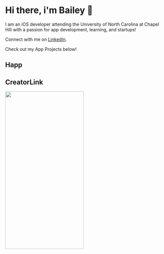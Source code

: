 # Hi there, i'm Bailey 👋

I am an iOS developer attending the University of North Carolina at Chapel Hill with a passion for app development, learning, and startups!

Connect with me on [LinkedIn](https://www.linkedin.com/in/baileyvanwormer/).

Check out my App Projects below!

## Happ

## CreatorLink
<img src="https://user-images.githubusercontent.com/89269750/156665239-91115041-8dbe-42a6-8f4b-6b75bb745e49.png" width="250" height="500">
